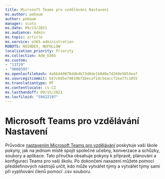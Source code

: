 ```yaml
---
title: Microsoft Teams pro vzdělávání Nastavení
ms.author: pebaum
author: pebaum
manager: scotv
ms.date: 09/13/2021
ms.audience: Admin
ms.topic: article
ms.service: o365-administration
ROBOTS: NOINDEX, NOFOLLOW
localization_priority: Priority
ms.collection: Adm_O365
ms.custom:
- "13729"
- "9008595"
ms.openlocfilehash: 4a6b440078ddb4b73d8de1b0d0e7d260e5854eaf
ms.sourcegitcommit: b47c6d5e74819b73becaf1dc5eacc72eaf7c1055
ms.translationtype: MT
ms.contentlocale: cs-CZ
ms.lasthandoff: 09/15/2021
ms.locfileid: "59422197"
---
```

# <a name="microsoft-teams-for-education-setup"></a>Microsoft Teams pro vzdělávání Nastavení

Průvodce [nastavením Microsoft Teams pro vzdělávání](https://admin.microsoft.com/AdminPortal/Home?#/modernonboarding/msteamsedu) poskytuje vaší škole pokyny, jak na jednom místě spojit společné učebny, konverzace a schůzky, soubory a aplikace. Tato příručka obsahuje pokyny k přípravě, plánování a konfiguraci Teams pro vaši školu. Po dokončení nasazení můžete pomocí předdefinových nástrojů určit, kdo může vytvářet týmy a vytvářet týmy sami při vyplňování členů pomocí .csv souboru. 

